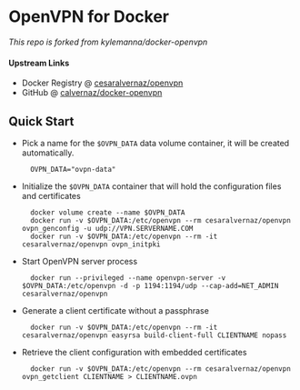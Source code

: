 # OpenVPN for Docker

_This repo is forked from kylemanna/docker-openvpn_

#### Upstream Links

* Docker Registry @ [cesaralvernaz/openvpn](https://hub.docker.com/r/cesaralvernaz/openvpn/)
* GitHub @ [calvernaz/docker-openvpn](https://github.com/calvernaz/docker-openvpn)

## Quick Start

* Pick a name for the `$OVPN_DATA` data volume container, it will be created automatically.

        OVPN_DATA="ovpn-data"

* Initialize the `$OVPN_DATA` container that will hold the configuration files and certificates

        docker volume create --name $OVPN_DATA
        docker run -v $OVPN_DATA:/etc/openvpn --rm cesaralvernaz/openvpn ovpn_genconfig -u udp://VPN.SERVERNAME.COM
        docker run -v $OVPN_DATA:/etc/openvpn --rm -it cesaralvernaz/openvpn ovpn_initpki

* Start OpenVPN server process

        docker run --privileged --name openvpn-server -v $OVPN_DATA:/etc/openvpn -d -p 1194:1194/udp --cap-add=NET_ADMIN cesaralvernaz/openvpn

* Generate a client certificate without a passphrase

        docker run -v $OVPN_DATA:/etc/openvpn --rm -it cesaralvernaz/openvpn easyrsa build-client-full CLIENTNAME nopass

* Retrieve the client configuration with embedded certificates

        docker run -v $OVPN_DATA:/etc/openvpn --rm cesaralvernaz/openvpn ovpn_getclient CLIENTNAME > CLIENTNAME.ovpn
